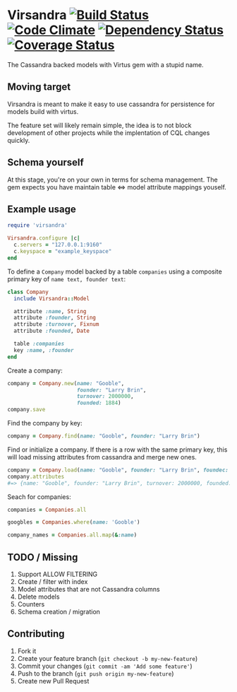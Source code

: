 # Virsandra [![Build Status](https://travis-ci.org/ottbot/virsandra.png)](https://travis-ci.org/ottbot/virsandra) [![Code Climate](https://codeclimate.com/github/ottbot/virsandra.png)](https://codeclimate.com/github/ottbot/virsandra) [![Dependency Status](https://gemnasium.com/ottbot/virsandra.png)](https://gemnasium.com/ottbot/virsandra) [![Coverage Status](https://coveralls.io/repos/ottbot/virsandra/badge.png?branch=master)](https://coveralls.io/r/ottbot/virsandra)

The Cassandra backed models with Virtus gem with a stupid name.

## Moving target

Virsandra is meant to make it easy to use cassandra for persistence
for models build with virtus.

The feature set will likely remain simple, the idea is to not block
development of other projects while the implentation of CQL changes
quickly.

## Schema yourself

At this stage, you're on your own in terms for schema management. The
gem expects you have maintain table <=> model attribute mappings
youself.

## Example usage

````ruby
require 'virsandra'

Virsandra.configure |c|
  c.servers = "127.0.0.1:9160"
  c.keyspace = "example_keyspace"
end
````

To define a `Company` model backed by a table `companies` using a composite primary key of `name text, founder text`:
````ruby
class Company
  include Virsandra::Model

  attribute :name, String
  attribute :founder, String
  attribute :turnover, Fixnum
  attribute :founded, Date

  table :companies
  key :name, :founder
end
````

Create a company:
````ruby
company = Company.new(name: "Gooble",
                      founder: "Larry Brin",
                      turnover: 2000000,
                      founded: 1884)
company.save
````

Find the company by key:
````ruby
company = Company.find(name: "Gooble", founder: "Larry Brin")
````

Find or initialize a company. If there is a row with the same primary
key, this will load missing attributes from cassandra and merge new
ones.

````ruby
company = Company.load(name: "Gooble", founder: "Larry Brin", foundec: 2012)
company.attributes
#=> {name: "Gooble", founder: "Larry Brin", turnover: 2000000, founded: 2012}
````

Seach for companies:
````ruby
companies = Companies.all

googbles = Companies.where(name: 'Gooble')

company_names = Companies.all.map(&:name)
````

## TODO / Missing

1. Support ALLOW FILTERING
2. Create / filter with index
3. Model attributes that are not Cassandra columns
3. Delete models
4. Counters
5. Schema creation / migration


## Contributing

1. Fork it
2. Create your feature branch (`git checkout -b my-new-feature`)
3. Commit your changes (`git commit -am 'Add some feature'`)
4. Push to the branch (`git push origin my-new-feature`)
5. Create new Pull Request
